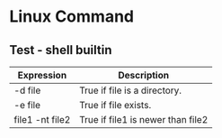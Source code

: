 # Linux Command

## Test - shell builtin

| Expression      | Description |
| ----------- | ----------- |
| -d file     | True if file is a directory.       |
| -e file     | True if file exists.        |
| file1 -nt file2 | True if file1 is newer than file2 |